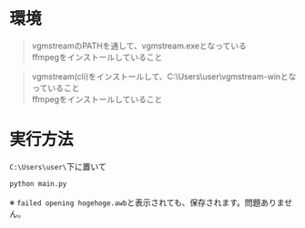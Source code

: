 # 環境
> vgmstreamのPATHを通して、vgmstream.exeとなっている <br>
> ffmpegをインストールしていること <br>

> vgmstream(cli)をインストールして、C:\Users\user\vgmstream-winとなっていること <br>
> ffmpegをインストールしていること <br>

# 実行方法
`C:\Users\user\`下に置いて
```bash
python main.py
```
※ `failed opening hogehoge.awb`と表示されても、保存されます。問題ありません。
